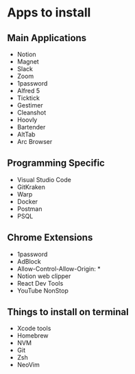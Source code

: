 # Apps to install

## Main Applications
* Notion
* Magnet
* Slack
* Zoom
* 1password
* Alfred 5
* Ticktick
* Gestimer
* Cleanshot
* Hoovly
* Bartender
* AltTab
* Arc Browser

## Programming Specific
* Visual Studio Code
* GitKraken
* Warp
* Docker
* Postman
* PSQL

## Chrome Extensions
* 1password
* AdBlock
* Allow-Control-Allow-Origin: *
* Notion web clipper
* React Dev Tools
* YouTube NonStop

## Things to install on terminal
* Xcode tools
* Homebrew
* NVM
* Git
* Zsh
* NeoVim
